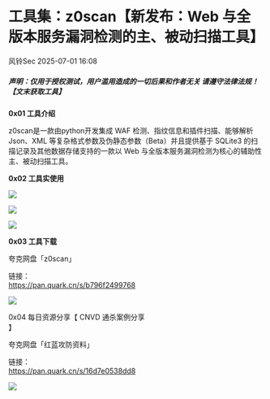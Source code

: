 #  工具集：z0scan【新发布：Web 与全版本服务漏洞检测的主、被动扫描工具】  
 风铃Sec   2025-07-01 16:08  
  
##### 声明：仅用于授权测试，用户滥用造成的一切后果和作者无关 请遵守法律法规！【文末获取工具】  
  
**0x01 工具介绍**  
  
z0scan是一款由python开发集成 WAF 检测、指纹信息和插件扫描、能够解析 Json、XML 等复杂格式参数及伪静态参数（Beta）并且提供基于 SQLite3 的扫描记录及其他数据存储支持的一款以 Web 与全版本服务漏洞检测为核心的辅助性主、被动扫描工具。  
  
**0x02 工具实使用**  
  
![](https://mmbiz.qpic.cn/mmbiz_png/qGTEdaLg0HmdYdhzHeD0Mq7ibpDElGdaTl3wsg4xgpDt8aFeibytvPGcMoUSBzdj0Q9jOib4UhzKEH19dHFoUXRdQ/640?wx_fmt=png&from=appmsg "")  
  
![](https://mmbiz.qpic.cn/mmbiz_png/qGTEdaLg0HmdYdhzHeD0Mq7ibpDElGdaTb91boYv2HEuRTWlwicXcNibebmVCnpSFDltl1jRibu4r6U74iaLxkEqtTw/640?wx_fmt=png&from=appmsg "")  
  
![](https://mmbiz.qpic.cn/mmbiz_png/qGTEdaLg0HmdYdhzHeD0Mq7ibpDElGdaTO0rjW9kF7XCckiaEDfPP6690Cf4BoUCqKrrJxF7CgVvgO6kRialiaiaqPw/640?wx_fmt=png&from=appmsg "")  
  
**0x03 工具下载**  
  
夸克网盘「z0scan」  
  
链接：  
https://pan.quark.cn/s/b796f2499768  
  
![](https://mmbiz.qpic.cn/mmbiz_png/qGTEdaLg0HmdYdhzHeD0Mq7ibpDElGdaTTtH0AercCknxl7sXVtXgQEjnhSvD58UmEiaRmjjkqCJdvP2tlhypcFQ/640?wx_fmt=png&from=appmsg "")  
  
0x04 每日资源分享【 CNVD 通杀案例分享   
】  
  
夸克网盘「红蓝攻防资料」  
  
链接：  
https://pan.quark.cn/s/16d7e0538dd8  
  
![](https://mmbiz.qpic.cn/mmbiz_png/qGTEdaLg0HmdYdhzHeD0Mq7ibpDElGdaTvNUqTwfKrtW55CfOhvq34OulpfzWwyJ4KA21lS07m2BVjQxBhteJeA/640?wx_fmt=png&from=appmsg "")  
  
  
